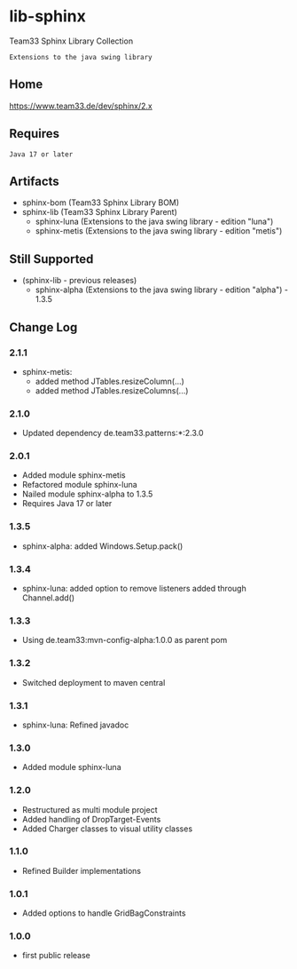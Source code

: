 # lib-sphinx

Team33 Sphinx Library Collection

    Extensions to the java swing library

## Home

https://www.team33.de/dev/sphinx/2.x

## Requires

    Java 17 or later

## Artifacts

* sphinx-bom (Team33 Sphinx Library BOM)
* sphinx-lib (Team33 Sphinx Library Parent)
  * sphinx-luna (Extensions to the java swing library - edition "luna")
  * sphinx-metis (Extensions to the java swing library - edition "metis")

## Still Supported

* (sphinx-lib - previous releases)
  * sphinx-alpha (Extensions to the java swing library - edition "alpha") - 1.3.5

## Change Log

### 2.1.1

* sphinx-metis:
  * added method JTables.resizeColumn(...)
  * added method JTables.resizeColumns(...)

### 2.1.0

* Updated dependency de.team33.patterns:*:2.3.0

### 2.0.1

* Added module sphinx-metis
* Refactored module sphinx-luna
* Nailed module sphinx-alpha to 1.3.5
* Requires Java 17 or later

### 1.3.5

* sphinx-alpha: added Windows.Setup.pack()

### 1.3.4

* sphinx-luna: added option to remove listeners added through Channel.add()

### 1.3.3

* Using de.team33:mvn-config-alpha:1.0.0 as parent pom

### 1.3.2

* Switched deployment to maven central

### 1.3.1

* sphinx-luna: Refined javadoc

### 1.3.0

* Added module sphinx-luna

### 1.2.0

* Restructured as multi module project 
* Added handling of DropTarget-Events
* Added Charger classes to visual utility classes

### 1.1.0

* Refined Builder implementations

### 1.0.1

* Added options to handle GridBagConstraints

### 1.0.0

* first public release
